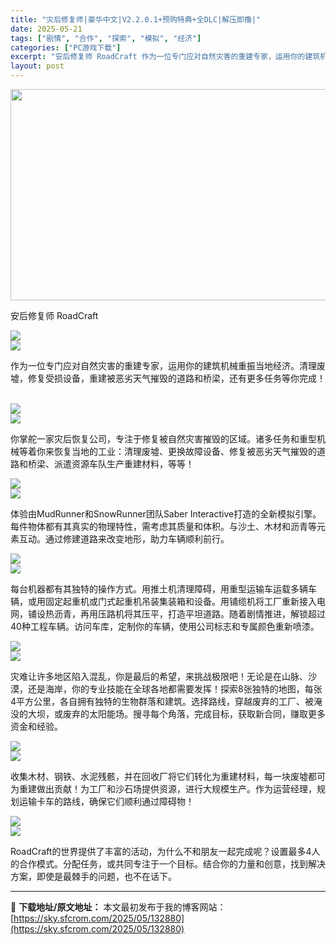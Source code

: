 ```yaml
---
title: "灾后修复师|豪华中文|V2.2.0.1+预购特典+全DLC|解压即撸|"
date: 2025-05-21
tags: ["剧情", "合作", "探索", "模拟", "经济"]
categories: ["PC游戏下载"]
excerpt: "安后修复师 RoadCraft 作为一位专门应对自然灾害的重建专家，运用你的建筑机械重振当地经济。清理废墟，修复受损设备，重建被恶劣天气摧毁的道路和桥梁，还有更多任务等你完成！ &nbsp; 你掌舵一家灾后恢复公司，专注于修复被自然灾害摧毁的区域。诸多任务和重型机械等着你来恢复当地的工业：清理废墟、&hellip;"
layout: post
---
```


<img class="aligncenter size-full wp-image-132881" src="https://sky.sfcrom.com/wp-content/uploads/2025/05/202505211418359.webp" alt="" width="600" height="338" />

安后修复师 RoadCraft
<div class="bb_wide_img_ctn"><img class="bb_img" src="https://shared.cdn.queniuqe.com/store_item_assets/steam/apps/2104890/extras/RoadCraft_Main_GIF.gif?t=1747755716" /></div>
<div class="bb_wide_img_ctn"><img class="bb_img" src="https://shared.cdn.queniuqe.com/store_item_assets/steam/apps/2104890/extras/RoadCraft_Steam_TagLine_TitresSections_616px_LOCA_ZH-HANS_RESHAPE-THE-AFTERMATH.png?t=1747755716" /></div>
<p class="bb_paragraph">作为一位专门应对自然灾害的重建专家，运用你的建筑机械重振当地经济。清理废墟，修复受损设备，重建被恶劣天气摧毁的道路和桥梁，还有更多任务等你完成！</p>
&nbsp;
<div class="bb_wide_img_ctn"><img class="bb_img" src="https://shared.cdn.queniuqe.com/store_item_assets/steam/apps/2104890/extras/RoadCraft_Steam_TagLine_TitresSections_616px_LOCA_ZH-HANS_REPAIR,-RESUPPLY,-REBUILD.png?t=1747755716" /></div>
<div class="bb_wide_img_ctn"><img class="bb_img" src="https://shared.cdn.queniuqe.com/store_item_assets/steam/apps/2104890/extras/RoadCraft_Steam_ScreenshotSections_616px_REPAIR,-RESUPPLY,-REBUILD.png?t=1747755716" /></div>
<p class="bb_paragraph">你掌舵一家灾后恢复公司，专注于修复被自然灾害摧毁的区域。诸多任务和重型机械等着你来恢复当地的工业：清理废墟、更换故障设备、修复被恶劣天气摧毁的道路和桥梁、派遣资源车队生产重建材料，等等！</p>

<div class="bb_wide_img_ctn"><img class="bb_img" src="https://shared.cdn.queniuqe.com/store_item_assets/steam/apps/2104890/extras/RoadCraft_Steam_TagLine_TitresSections_616px_LOCA_ZH-HANS_WELCOME-TO-THE-NEXT-GEN-.png?t=1747755716" /></div>
<div class="bb_wide_img_ctn"><img class="bb_img" src="https://shared.cdn.queniuqe.com/store_item_assets/steam/apps/2104890/extras/RoadCraft_Steam_ScreenshotSections_616px_WELCOME-TO-THE-NEXT-GEN-.png?t=1747755716" /></div>
<p class="bb_paragraph">体验由MudRunner和SnowRunner团队Saber Interactive打造的全新模拟引擎。每件物体都有其真实的物理特性，需考虑其质量和体积。与沙土、木材和沥青等元素互动。通过修建道路来改变地形，助力车辆顺利前行。</p>

<div class="bb_wide_img_ctn"><img class="bb_img" src="https://shared.cdn.queniuqe.com/store_item_assets/steam/apps/2104890/extras/RoadCraft_Steam_TagLine_TitresSections_616px_LOCA_ZH-HANS_EXPAND-YOUR-GARAGE.png?t=1747755716" /></div>
<div class="bb_wide_img_ctn"><img class="bb_img" src="https://shared.cdn.queniuqe.com/store_item_assets/steam/apps/2104890/extras/RoadCraft_Steam_ScreenshotSections_616px_EXPAND-YOUR-GARAGE.png?t=1747755716" /></div>
<p class="bb_paragraph">每台机器都有其独特的操作方式。用推土机清理障碍，用重型运输车运载多辆车辆，或用固定起重机或门式起重机吊装集装箱和设备。用铺缆机将工厂重新接入电网，铺设热沥青，再用压路机将其压平，打造平坦道路。随着剧情推进，解锁超过40种工程车辆。访问车库，定制你的车辆，使用公司标志和专属颜色重新喷漆。</p>

<div class="bb_wide_img_ctn"><img class="bb_img" src="https://shared.cdn.queniuqe.com/store_item_assets/steam/apps/2104890/extras/RoadCraft_Steam_TagLine_TitresSections_616px_LOCA_ZH-HANS_OPERATE-WORLDWIDE.png?t=1747755716" /></div>
<div class="bb_wide_img_ctn"><img class="bb_img" src="https://shared.cdn.queniuqe.com/store_item_assets/steam/apps/2104890/extras/RoadCraft_Steam_ScreenshotSections_616px_OPERATE-WORLDWIDE.png?t=1747755716" /></div>
<p class="bb_paragraph">灾难让许多地区陷入混乱，你是最后的希望，来挑战极限吧！无论是在山脉、沙漠，还是海岸，你的专业技能在全球各地都需要发挥！探索8张独特的地图，每张4平方公里，各自拥有独特的生物群落和建筑。选择路线，穿越废弃的工厂、被淹没的大坝，或废弃的太阳能场。搜寻每个角落，完成目标，获取新合同，赚取更多资金和经验。</p>

<div class="bb_wide_img_ctn"><img class="bb_img" src="https://shared.cdn.queniuqe.com/store_item_assets/steam/apps/2104890/extras/RoadCraft_Steam_TagLine_TitresSections_616px_LOCA_ZH-HANS_ORGANIZE,-RECYCLE,-AUTOMATE.png?t=1747755716" /></div>
<div class="bb_wide_img_ctn"><img class="bb_img" src="https://shared.cdn.queniuqe.com/store_item_assets/steam/apps/2104890/extras/RoadCraft_Steam_ScreenshotSections_616px_ORGANIZE,-RECYCLE,-AUTOMATE.png?t=1747755716" /></div>
<p class="bb_paragraph">收集木材、钢铁、水泥残骸，并在回收厂将它们转化为重建材料，每一块废墟都可为重建做出贡献！为工厂和沙石场提供资源，进行大规模生产。作为运营经理，规划运输卡车的路线，确保它们顺利通过障碍物！</p>

<div class="bb_wide_img_ctn"><img class="bb_img" src="https://shared.cdn.queniuqe.com/store_item_assets/steam/apps/2104890/extras/RoadCraft_Steam_TagLine_TitresSections_616px_LOCA_ZH-HANS_DON_T-REBUILD-ALONE.png?t=1747755716" /></div>
<div class="bb_wide_img_ctn"><img class="bb_img" src="https://shared.cdn.queniuqe.com/store_item_assets/steam/apps/2104890/extras/RoadCraft_Steam_ScrenshotSections_616px_REBUILD-TOGETHER.png?t=1747755716" /></div>
<p class="bb_paragraph">RoadCraft的世界提供了丰富的活动，为什么不和朋友一起完成呢？设置最多4人的合作模式。分配任务，或共同专注于一个目标。结合你的力量和创意，找到解决方案，即使是最棘手的问题，也不在话下。</p>

---
📖 **下载地址/原文地址：** 本文最初发布于我的博客网站：[https://sky.sfcrom.com/2025/05/132880](https://sky.sfcrom.com/2025/05/132880)
